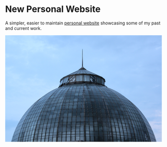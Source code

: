 # New Personal Website

A simpler, easier to maintain [personal website](benjamincarney.github.io) showcasing some of my past and current work.

![](Dome.JPG)
